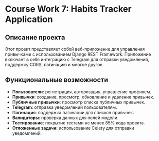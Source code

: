 # Course Work 7: Habits Tracker Application

## Описание проекта

Этот проект представляет собой веб-приложение для управления привычками с использованием Django REST Framework. Приложение включает в себя интеграцию с Telegram для отправки уведомлений, поддержку CORS, пагинацию и многое другое.

## Функциональные возможности

- **Пользователи**: регистрация, авторизация, управление профилем.
- **Привычки**: создание, просмотр, обновление и удаление привычек.
- **Публичные привычки**: просмотр списка публичных привычек.
- **Telegram**: отправка уведомлений пользователям.
- **Пагинация**: поддержка пагинации для списков привычек.
- **Валидаторы**: проверка данных для полей модели.
- **Тестирование**: покрытие тестами не менее 85% кода проекта.
- **Отложенные задачи**: использование Celery для отправки уведомлений.

